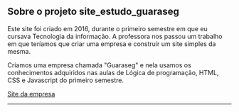 ## Sobre o projeto site_estudo_guaraseg

Este site foi criado em 2016, durante o primeiro semestre em que eu cursava Tecnologia da informação. A professora nos passou um trabalho em que teríamos que criar uma empresa e construir um site simples da mesma. 

Criamos uma empresa chamada "Guaraseg" e nela usamos os conhecimentos adquiridos nas aulas de Lógica de programação, HTML, CSS e Javascript do primeiro semestre. 

<a href="https://fastnblue.github.io/site_estudo_guaraseg/produtos.html">Site da empresa</a>

---

